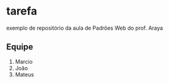 # tarefa
exemplo de repositório da aula de Padrões Web do prof. Araya

## Equipe
1. Marcio
2. João
3. Mateus
